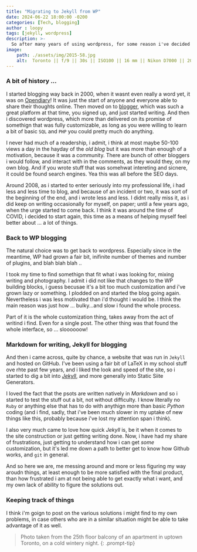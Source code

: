 ```yaml
---
title: "Migrating to Jekyll from WP"
date: 2024-06-22 18:00:00 -0200
categories: [Tech, blogging]
author : loopy
tags: [jekyll, wordpress] 
description: >-
  So after many years of using wordpress, for some reason i've decided to move to Jekyll, an SSG. 
image: 
    path: ./assets/img/2015-58.jpg
    alt:  Toronto || f/9 || 30s || ISO100 || 16 mm || Nikon D7000 || 2015 || by SZayyani
---
```

### A bit of history ... 

I started blogging way back in 2000, when it wasnt even really a word yet, it was on [Opendiary](https://www.opendiary.com/)! It was just the start of anyone and everyone able to share their thoughts online. Then moved on to [blogger](https://blogger.com), which was such a great platform at that time, you signed up, and just started writing. And then i discovered wordpress, which more than delivered on its promise of somethign that was fully customizable, as long as you were willing to learn a bit of basic `SQL` and `PHP` you could pretty much do anything. 

I never had much of a readership, i admit, i think at most maybe 50-100 views a day in the hayday of the *old blog* but it was more than enough of a motivation, because it was a community. There are bunch of other bloggers i would follow, and interact with in the comments, as they would they, on my own blog. And if you wrote stuff that was somehwat intereting and sicnere, it could be found search engines. Yea this was all before the SEO days. 

Around 2008, as i started to enter seriously into my professional life, i had less and less time to blog, and because of an incident or two, it was sort of the beginning of the end, and i wrote less and less. I didnt really miss it, as i did keep on writing occasionally for myself, on paper; until a few years ago, when the urge started to come back. I think it was around the time of COVID, i decided to start again, this time as a means of helping myself feel better about ... a lot of things. 

### Back to WP blogging 

The natural choice was to get back to wordpress. Especially since in the meantime, WP had grown a fair bit, inifinite number of themes and number of plugins, and blah blah blah .. 

I took my time to find somethign that fit what i was looking for, mixing writing and photography. I admit i did not like that changes to the WP building blocks, i guess becusae it's a bit too much customization and i've grown lazy or something. I plodded on and started the blog going again. Nevertheless i was less motivated than i'd thought i would be. I think the main reason was just how ... bulky...and slow i found the whole process. 

Part of it is the whole customization thing, takes away from the act of writind i find. Even for a single post. The other thing was that found the whole interface, so ... sloooooow!

### Markdown for writing, Jekyll for blogging

And then i came across, quite by chance, a website that was run in `Jekyll` and hosted on GitHub. I've been using a fair bit of LaTeX in my school stuff ove rhte past few years, and i liked the look and speed of the site, so i started to dig a bit into *[Jekyll](https://jekyllrb.com)*, and more generally into Static Siite Generators. 

I loved the fact that the psots are written natively in *Markdown* and so i started to test the stuff out a bit, not without difficulty. I know literally no `Ruby` or anything else that has to do with anythign more than basic *Python* coding (and i find, sadly, that i've been much slower in my uptake of new things like this, probably because i've lost my attention span i think). 

I also very much came to love how quick *Jekyll* is, be it when it comes to the site construction or just getting writing done. Now, i have had my share of frustrations, just getting to understand how i can get *some* customization, but it's led me down a path to better get to know how Github works, and `git` in general. 

And so here we are, me messing around and more or less figuring my way aroudn things, at least enough to be more satisfied with the final product, than how frustrated i am at not being able to get exactly what i want, and my own lack of ability to figure the solutions out. 

### Keeping track of things

I think i'm goign to post on the various solutions i might find to my own problems, in case others who are in a similar situation might be able to take advantage of it as well. 

> Photo taken from the 25th floor balcony of an apartment in uptown Toronto, on a cold wintery night.
{: .prompt-tip}
